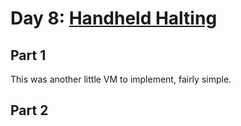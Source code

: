 # Day 8: [Handheld Halting](https://adventofcode.com/2020/day/8)

## Part 1

This was another little VM to implement, fairly simple.

## Part 2

